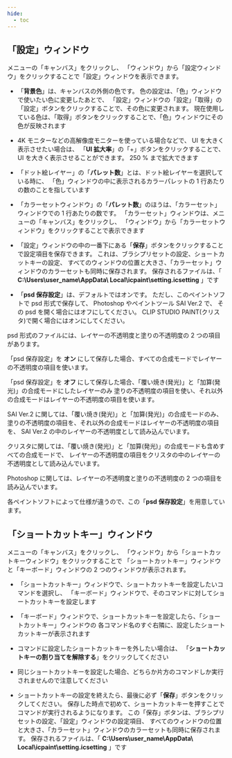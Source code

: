 ```yaml
---
hide:
  - toc
---
```


## 「設定」ウィンドウ

メニューの「キャンバス」をクリックし、
「ウィンドウ」から「設定ウィンドウ」をクリックすることで「設定」ウィンドウを表示できます。

+ 「__背景色__」は、キャンバスの外側の色です。
色の設定は、「色」ウィンドウで使いたい色に変更したあとで、
「設定」ウィンドウの「設定」「取得」の「設定」ボタンをクリックすることで、その色に変更されます。
現在使用している色は、「取得」ボタンをクリックすることで、「色」ウィンドウにその色が反映されます

+ 4K モニターなどの高解像度モニターを使っている場合などで、 UI を大きく表示させたい場合は、
「__UI 拡大率__」の「+」ボタンをクリックすることで、 UI を大きく表示させることができます。
250 % まで拡大できます

+ 「ドット絵レイヤー」の「__パレット数__」とは、ドット絵レイヤーを選択している時に、
「色」ウィンドウの中に表示されるカラーパレットの 1 行あたりの数のことを指しています

+ 「カラーセットウィンドウ」の「__パレット数__」のほうは、「カラーセット」ウィンドウでの 1 行あたりの数です。
「カラーセット」ウィンドウは、メニューの「キャンバス」をクリックし、
「ウィンドウ」から「カラーセットウィンドウ」をクリックすることで表示できます

+ 「設定」ウィンドウの中の一番下にある「__保存__」ボタンをクリックすることで設定項目を保存できます。
これは、ブラシプリセットの設定、ショートカットキーの設定、
すべてのウィンドウの位置と大きさ、「カラーセット」ウィンドウのカラーセットも同時に保存されます。
保存されるファイルは、「
__C:\\Users\\user_name\\AppData\\
Local\\icpaint\\setting.icsetting__
」です

+ 「__psd 保存設定__」は、デフォルトではオンです。
ただし、このペイントソフトで psd 形式で保存して、 Photoshop やペイントツール SAI Ver.2 で、
その psd を開く場合にはオフにしてください。 CLIP STUDIO PAINT(クリスタ)で開く場合にはオンにしてください。

psd 形式のファイルには、レイヤーの不透明度と塗りの不透明度の 2 つの項目があります。

「psd 保存設定」を __オン__ にして保存した場合、すべての合成モードでレイヤーの不透明度の項目を使います。

「psd 保存設定」を __オフ__ にして保存した場合、「覆い焼き(発光)」と「加算(発光)」の合成モードにしたレイヤーのみ
塗りの不透明度の項目を使い、それ以外の合成モードはレイヤーの不透明度の項目を使います。

SAI Ver.2 に関しては、「覆い焼き(発光)」と「加算(発光)」の合成モードのみ、
塗りの不透明度の項目を、それ以外の合成モードはレイヤーの不透明度の項目を、
SAI Ver.2 の中のレイヤーの不透明度として読み込んでいます。

クリスタに関しては、「覆い焼き(発光)」と「加算(発光)」の合成モードも含めすべての合成モードで、
レイヤーの不透明度の項目をクリスタの中のレイヤーの不透明度として読み込んでいます。

Photoshop に関しては、レイヤーの不透明度と塗りの不透明度の 2 つの項目を読み込んでいます。

各ペイントソフトによって仕様が違うので、この「__psd 保存設定__」を用意しています。


## 「ショートカットキー」ウィンドウ

メニューの「キャンバス」をクリックし、
「ウィンドウ」から「ショートカットキーウィンドウ」をクリックすることで
「ショートカットキー」ウィンドウと「キーボード」ウィンドウの 2 つのウィンドウが表示されます。

+ 「ショートカットキー」ウィンドウで、ショートカットキーを設定したいコマンドを選択し、
「キーボード」ウィンドウで、そのコマンドに対してショートカットキーを設定します

+ 「キーボード」ウィンドウで、ショートカットキーを設定したら、「ショートカットキー」ウィンドウの
各コマンド名のすぐ右隣に、設定したショートカットキーが表示されます

+ コマンドに設定したショートカットキーを外したい場合は、
「__ショートカットキーの割り当てを解除する__」をクリックしてください

+ 同じショートカットキーを設定した場合、どちらか片方のコマンドしか実行されませんので注意してください

+ ショートカットキーの設定を終えたら、最後に必ず「__保存__」ボタンをクリックしてください。
保存した時点で初めて、ショートカットキーを押すことでコマンドが実行されるようになります。
この「保存」ボタンは、ブラシプリセットの設定、「設定」ウィンドウの設定項目、
すべてのウィンドウの位置と大きさ、「カラーセット」ウィンドウのカラーセットも同時に保存されます。
保存されるファイルは、「
__C:\\Users\\user_name\\AppData\\
Local\\icpaint\\setting.icsetting__
」です
